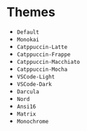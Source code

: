 # Themes
* `Default`
* `Monokai`
* `Catppuccin-Latte`
* `Catppuccin-Frappe`
* `Catppuccin-Macchiato`
* `Catppuccin-Mocha`
* `VSCode-Light`
* `VSCode-Dark`
* `Darcula`
* `Nord`
* `Ansi16`
* `Matrix`
* `Monochrome`
